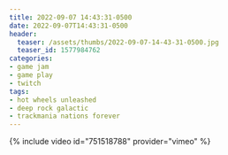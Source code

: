 ```yaml
---
title: 2022-09-07 14:43:31-0500
date: 2022-09-07T14:43:31-0500
header:
  teaser: /assets/thumbs/2022-09-07-14-43-31-0500.jpg
  teaser_id: 1577984762
categories:
- game jam
- game play
- twitch
tags:
- hot wheels unleashed
- deep rock galactic
- trackmania nations forever
---
```

{% include video id="751518788" provider="vimeo" %}
